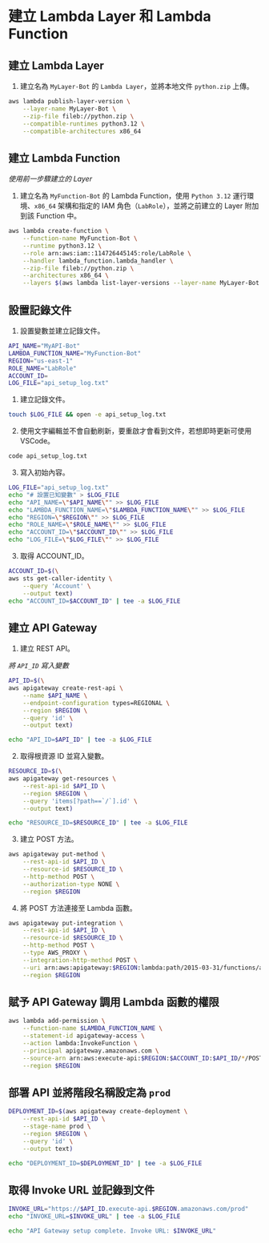 # 建立 Lambda Layer 和 Lambda Function

## 建立 Lambda Layer

1. 建立名為 `MyLayer-Bot` 的 `Lambda Layer`，並將本地文件 `python.zip` 上傳。

```bash
aws lambda publish-layer-version \
    --layer-name MyLayer-Bot \
    --zip-file fileb://python.zip \
    --compatible-runtimes python3.12 \
    --compatible-architectures x86_64
```

## 建立 Lambda Function

_使用前一步驟建立的 Layer_

1. 建立名為 `MyFunction-Bot` 的 Lambda Function，使用 `Python 3.12` 運行環境、`x86_64` 架構和指定的 IAM 角色（`LabRole`），並將之前建立的 Layer 附加到該 Function 中。

```bash
aws lambda create-function \
    --function-name MyFunction-Bot \
    --runtime python3.12 \
    --role arn:aws:iam::114726445145:role/LabRole \
    --handler lambda_function.lambda_handler \
    --zip-file fileb://python.zip \
    --architectures x86_64 \
    --layers $(aws lambda list-layer-versions --layer-name MyLayer-Bot --query 'LayerVersions[0].LayerVersionArn' --output text)

```

## 設置記錄文件

1. 設置變數並建立記錄文件。

```bash
API_NAME="MyAPI-Bot"
LAMBDA_FUNCTION_NAME="MyFunction-Bot"
REGION="us-east-1"
ROLE_NAME="LabRole"
ACCOUNT_ID=
LOG_FILE="api_setup_log.txt"
```


1. 建立記錄文件。

```bash
touch $LOG_FILE && open -e api_setup_log.txt
```

2. 使用文字編輯並不會自動刷新，要重啟才會看到文件，若想即時更新可使用 VSCode。

```bash
code api_setup_log.txt
```

3. 寫入初始內容。

```bash
LOG_FILE="api_setup_log.txt"
echo "# 設置已知變數" > $LOG_FILE
echo "API_NAME=\"$API_NAME\"" >> $LOG_FILE
echo "LAMBDA_FUNCTION_NAME=\"$LAMBDA_FUNCTION_NAME\"" >> $LOG_FILE
echo "REGION=\"$REGION\"" >> $LOG_FILE
echo "ROLE_NAME=\"$ROLE_NAME\"" >> $LOG_FILE
echo "ACCOUNT_ID=\"$ACCOUNT_ID\"" >> $LOG_FILE
echo "LOG_FILE=\"$LOG_FILE\"" >> $LOG_FILE
```

3. 取得 ACCOUNT_ID。

```bash
ACCOUNT_ID=$(\
aws sts get-caller-identity \
    --query 'Account' \
    --output text)
echo "ACCOUNT_ID=$ACCOUNT_ID" | tee -a $LOG_FILE
```

## 建立 API Gateway

1. 建立 REST API。

_將 `API_ID` 寫入變數_

```bash
API_ID=$(\
aws apigateway create-rest-api \
    --name $API_NAME \
    --endpoint-configuration types=REGIONAL \
    --region $REGION \
    --query 'id' \
    --output text)

echo "API_ID=$API_ID" | tee -a $LOG_FILE
```

2. 取得根資源 ID 並寫入變數。

```bash
RESOURCE_ID=$(\
aws apigateway get-resources \
    --rest-api-id $API_ID \
    --region $REGION \
    --query 'items[?path==`/`].id' \
    --output text)

echo "RESOURCE_ID=$RESOURCE_ID" | tee -a $LOG_FILE
```

3. 建立 POST 方法。

```bash
aws apigateway put-method \
    --rest-api-id $API_ID \
    --resource-id $RESOURCE_ID \
    --http-method POST \
    --authorization-type NONE \
    --region $REGION
```

4. 將 POST 方法連接至 Lambda 函數。

```bash
aws apigateway put-integration \
    --rest-api-id $API_ID \
    --resource-id $RESOURCE_ID \
    --http-method POST \
    --type AWS_PROXY \
    --integration-http-method POST \
    --uri arn:aws:apigateway:$REGION:lambda:path/2015-03-31/functions/arn:aws:lambda:$REGION:$ACCOUNT_ID:function:$LAMBDA_FUNCTION_NAME/invocations \
    --region $REGION
```

## 賦予 API Gateway 調用 Lambda 函數的權限

```bash
aws lambda add-permission \
    --function-name $LAMBDA_FUNCTION_NAME \
    --statement-id apigateway-access \
    --action lambda:InvokeFunction \
    --principal apigateway.amazonaws.com \
    --source-arn arn:aws:execute-api:$REGION:$ACCOUNT_ID:$API_ID/*/POST/ \
    --region $REGION
```

## 部署 API 並將階段名稱設定為 `prod`

```bash
DEPLOYMENT_ID=$(aws apigateway create-deployment \
    --rest-api-id $API_ID \
    --stage-name prod \
    --region $REGION \
    --query 'id' \
    --output text)

echo "DEPLOYMENT_ID=$DEPLOYMENT_ID" | tee -a $LOG_FILE
```

## 取得 Invoke URL 並記錄到文件

```bash
INVOKE_URL="https://$API_ID.execute-api.$REGION.amazonaws.com/prod"
echo "INVOKE_URL=$INVOKE_URL" | tee -a $LOG_FILE

echo "API Gateway setup complete. Invoke URL: $INVOKE_URL"
```

